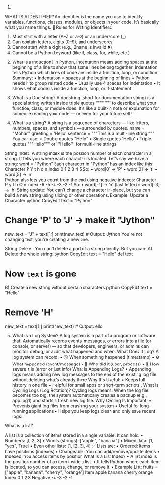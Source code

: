 1)
WHAT IS A IDENTIFIER?
An identifier is the name you use to identify variables, functions, classes, modules, or objects in your code.
It’s basically what you name things.
🚫 Rules for Writing Identifiers:
1.	Must start with a letter (A–Z or a–z) or an underscore (_)
2.	Can contain letters, digits (0–9), and underscores
3.	Cannot start with a digit (e.g., 2name is invalid ❌)
4.	Cannot be a Python keyword (like if, class, for, while, etc.)

2) What is a induction?
In Python, indentation means adding spaces at the beginning of a line to show that some lines belong together. Indentation tells Python which lines of code are inside a function, loop, or condition.
Summary:
•	Indentation = spaces at the beginning of lines
•	Python needs it to group related code
•	Usually use 4 spaces for indentation
•	It shows what code is inside a function, loop, or if-statement

3) What is a Doc string?
A docstring (short for documentation string) is a special string written inside triple quotes “""" """ to describe what your function, class, or module does.
It's like a built-in note or explanation for someone reading your code — or even for your future self!

4) What is a string?
A string is a sequence of characters — like letters, numbers, spaces, and symbols — surrounded by quotes.
name = "Mohan"
greeting = 'Hello'
sentence = """This is a multi-line string."""
You can use:
•	Double quotes "Hello"
•	Single quotes 'Hello'
•	Triple quotes """Hello""" or '''Hello''' for multi-line strings

String Index:
A string index is the position number of each character in a string.
It tells you where each character is located.
Let’s say we have a string:
word = "Python"
Each character in "Python" has an index like this:
Character	P	Y	t	h	o	n
Index	0	1	2	3	4	5
So:
•	word[0] → 'P'
•	word[2] → 't'
•	word[5] → 'n'						
Python also lets you count from the end using negative indexes:
Character	P	y	t	h	O	n
Index	-6	-5	-4	-3	-2	-1
So:
•	word[-1] → 'n' (last letter)
•	word[-3] → 'h'
String update:  You can’t change a character in-place, but you can build a new string using slicing or other operations.
Example: Update a Character
python
CopyEdit
text = "Python"
# Change 'P' to 'J' → make it "Jython"

new_text = "J" + text[1:]
print(new_text)  # Output: Jython
You're not changing text, you're creating a new one.

String Delete : You can't delete a part of a string directly.
But you can: A) Delete the whole string:
python
CopyEdit
text = "Hello"
del text
# Now `text` is gone
B) Create a new string without certain characters
python
CopyEdit
text = "Hello"
# Remove 'H'
new_text = text[1:]
print(new_text)  # Output: ello


5) What is a Log System?
A log system is a part of a program or software that:
Automatically records events, messages, or errors into a file (or console, or server) — so that developers, engineers, or admins can monitor, debug, or audit what happened and when.
What Does It Log?
A log system can record:
•	🕒 When something happened (timestamp)
•	⚙️ What happened (event/message)
•	👤 Who did it (user, process)
•	🧨 How severe it is (error or just info)
What is Appending Logs?
•	Appending logs means adding new log messages to the end of the existing log file without deleting what’s already there
Why It's Useful:
•	Keeps full history in one file
•	Helpful for small apps or short-term scripts
.
What is Cycling Logs (Log Rotation)?
Cycling logs means:
When the log file becomes too big, the system automatically creates a backup (e.g., app.log.1) and starts a fresh new log file.
Why Cycling Is Important:
•	Prevents giant log files from crashing your system
•	Useful for long-running applications
•	Helps you keep logs clean and only save recent logs.

What is a list?

A list is a collection of items stored in a single variable.
It can hold:
•	Numbers: [1, 2, 3]
•	Words (strings): ["apple", "banana"]
•	Mixed data: [1, "yes", True]
•	Even other lists: [1, [2, 3], 4]
✅ Lists are:
•	Ordered: Items have positions (indexes)
•	Changeable: You can add/remove/update items
•	Indexed: You access items by position
   What is a List Index?
•	A list index is the position number of an item inside a list.
•	It tells Python where each item is located, so you can access, change, or remove it.
•	Example List:
fruits = ["apple", "banana", "cherry", "orange"]
Item	apple	banana	cherry	orange
Index	0	1	2	3
Negative	-4	-3	-2	-1
